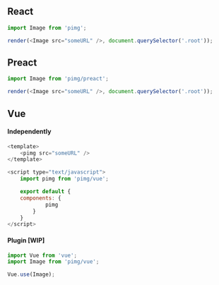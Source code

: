 ## React

```js
import Image from 'pimg';

render(<Image src="someURL" />, document.querySelector('.root'));
```

## Preact

```js
import Image from 'pimg/preact';

render(<Image src="someURL" />, document.querySelector('.root'));
```

## Vue

#### Independently

```js
<template>
    <pimg src="someURL" />
</template>

<script type="text/javascript">
    import pimg from 'pimg/vue';

    export default {
    components: {
            pimg
        }
    }
</script>
```

#### Plugin \[WIP\]

```js
import Vue from 'vue';
import Image from 'pimg/vue';

Vue.use(Image);
```



